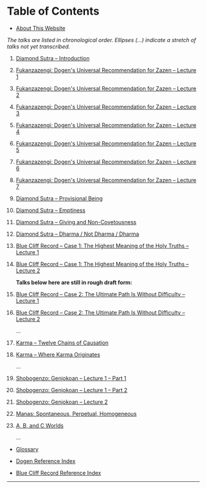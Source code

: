 # Table of Contents

- [About This Website](about)

*The talks are listed in chronological order. Ellipses (...) indicate a stretch of talks not yet transcribed.*

1. [Diamond Sutra – Introduction](1979-05-09-Diamond-Sutra-Introduction#0)

1. [Fukanzazengi: Dogen's Universal Recommendation for Zazen – Lecture 1](1979-06-09-Fukanzazengi-Lecture1#0)

1. [Fukanzazengi: Dogen's Universal Recommendation for Zazen – Lecture 2](1979-06-10-Fukanzazengi-Lecture2#0)

1. [Fukanzazengi: Dogen's Universal Recommendation for Zazen – Lecture 3](1979-06-11-Fukanzazengi-Lecture3#0)

1. [Fukanzazengi: Dogen's Universal Recommendation for Zazen – Lecture 4](1979-06-12-Fukanzazengi-Lecture4#0)

1. [Fukanzazengi: Dogen's Universal Recommendation for Zazen – Lecture 5](1979-06-13-Fukanzazengi-Lecture5#0)

1. [Fukanzazengi: Dogen's Universal Recommendation for Zazen – Lecture 6](1979-06-14-Fukanzazengi-Lecture6#0)

1. [Fukanzazengi: Dogen's Universal Recommendation for Zazen – Lecture 7](1979-06-15-Fukanzazengi-Lecture7#0)

1. [Diamond Sutra – Provisional Being](1979-07-25-Diamond-Sutra-Provisional-Being#0)

1. [Diamond Sutra – Emptiness](1979-08-01-Diamond-Sutra-Emptiness#0)

1. [Diamond Sutra – Giving and Non-Covetousness](1979-08-08-Diamond-Sutra-Giving-and-Non-Covetousness#0)

1. [Diamond Sutra – Dharma / Not Dharma / Dharma](1979-08-15-Diamond-Sutra-Dharma-Not-Dharma-Dharma#0)

1. [Blue Cliff Record – Case 1: The Highest Meaning of the Holy Truths – Lecture 1](1979-11-17-BlueCliffRecordCase1Lecture1#0)

1. [Blue Cliff Record – Case 1: The Highest Meaning of the Holy Truths – Lecture 2](1979-11-18-BlueCliffRecordCase1Lecture2#0)
	
	**Talks below here are still in rough draft form:**
	
1. [Blue Cliff Record – Case 2: The Ultimate Path Is Without Difficulty – Lecture 1](1980-01-19-BlueCliffRecordCase2Lecture1#0)

1. [Blue Cliff Record – Case 2: The Ultimate Path Is Without Difficulty – Lecture 2](1980-01-20-BlueCliffRecordCase2Lecture2#0)
	
	...
	
1. [Karma – Twelve Chains of Causation](1980-07-01-Karma-TwelveChainsOfCausation#0)

1. [Karma – Where Karma Originates](1980-07-02-Karma-WhereKarmaOriginates#0)
	
	...
	
1. [Shobogenzo: Genjokoan – Lecture 1 – Part 1](1987-06-06-Shobogenzo-Genjokoan-Lecture1-Part1#0)

1. [Shobogenzo: Genjokoan – Lecture 1 – Part 2](1987-06-06-Shobogenzo-Genjokoan-Lecture1-Part2#0)

1. [Shobogenzo: Genjokoan – Lecture 2](1987-06-07-Shobogenzo-Genjokoan-Lecture2#0)

1. [Manas: Spontaneous, Perpetual, Homogeneous](1987-06-20-Manas#0)

1. [A, B, and C Worlds](1987-06-27-A-B-and-C-Worlds#0)
	
	... 

- [Glossary](glossary#0)

- [Dogen Reference Index](dogen#0)

- [Blue Cliff Record Reference Index](BCR#0)

-------

